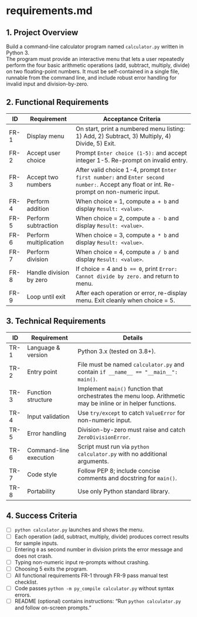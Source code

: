# requirements.md

## 1. Project Overview
Build a command-line calculator program named `calculator.py` written in Python 3.  
The program must provide an interactive menu that lets a user repeatedly perform the four basic arithmetic operations (add, subtract, multiply, divide) on two floating-point numbers. It must be self-contained in a single file, runnable from the command line, and include robust error handling for invalid input and division-by-zero.

## 2. Functional Requirements
| ID | Requirement | Acceptance Criteria |
|---|---|---|
| FR-1 | Display menu | On start, print a numbered menu listing: 1) Add, 2) Subtract, 3) Multiply, 4) Divide, 5) Exit. |
| FR-2 | Accept user choice | Prompt `Enter choice (1-5):` and accept integer 1-5. Re-prompt on invalid entry. |
| FR-3 | Accept two numbers | After valid choice 1-4, prompt `Enter first number:` and `Enter second number:`. Accept any float or int. Re-prompt on non-numeric input. |
| FR-4 | Perform addition | When choice = 1, compute `a + b` and display `Result: <value>`. |
| FR-5 | Perform subtraction | When choice = 2, compute `a - b` and display `Result: <value>`. |
| FR-6 | Perform multiplication | When choice = 3, compute `a * b` and display `Result: <value>`. |
| FR-7 | Perform division | When choice = 4, compute `a / b` and display `Result: <value>`. |
| FR-8 | Handle division by zero | If choice = 4 and `b == 0`, print `Error: Cannot divide by zero.` and return to menu. |
| FR-9 | Loop until exit | After each operation or error, re-display menu. Exit cleanly when choice = 5. |

## 3. Technical Requirements
| ID | Requirement | Details |
|---|---|---|
| TR-1 | Language & version | Python 3.x (tested on 3.8+). |
| TR-2 | Entry point | File must be named `calculator.py` and contain `if __name__ == "__main__": main()`. |
| TR-3 | Function structure | Implement `main()` function that orchestrates the menu loop. Arithmetic may be inline or in helper functions. |
| TR-4 | Input validation | Use `try/except` to catch `ValueError` for non-numeric input. |
| TR-5 | Error handling | Division-by-zero must raise and catch `ZeroDivisionError`. |
| TR-6 | Command-line execution | Script must run via `python calculator.py` with no additional arguments. |
| TR-7 | Code style | Follow PEP 8; include concise comments and docstring for `main()`. |
| TR-8 | Portability | Use only Python standard library. |

## 4. Success Criteria
- [ ] `python calculator.py` launches and shows the menu.
- [ ] Each operation (add, subtract, multiply, divide) produces correct results for sample inputs.
- [ ] Entering `0` as second number in division prints the error message and does not crash.
- [ ] Typing non-numeric input re-prompts without crashing.
- [ ] Choosing 5 exits the program.
- [ ] All functional requirements FR-1 through FR-9 pass manual test checklist.
- [ ] Code passes `python -m py_compile calculator.py` without syntax errors.
- [ ] README (optional) contains instructions: “Run `python calculator.py` and follow on-screen prompts.”